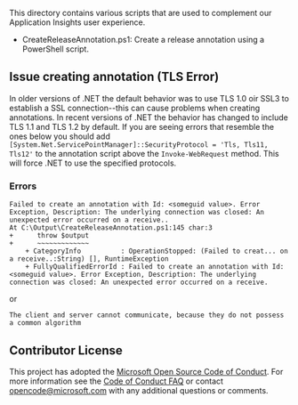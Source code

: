This directory contains various scripts that are used to complement our Application Insights user experience.

- CreateReleaseAnnotation.ps1: Create a release annotation using a PowerShell script. 

## Issue creating annotation (TLS Error)

In older versions of .NET the default behavior was to use TLS 1.0 oir SSL3 to establish a SSL connection--this can cause problems when creating annotations. In recent versions of .NET the behavior has changed to include TLS 1.1 and TLS 1.2 by default. If you are seeing errors that resemble the ones below you should add `[System.Net.ServicePointManager]::SecurityProtocol = 'Tls, Tls11, Tls12'` to the annotation script above the `Invoke-WebRequest` method. This will force .NET to use the specified protocols.

### Errors
```
Failed to create an annotation with Id: <someguid value>. Error Exception, Description: The underlying connection was closed: An unexpected error occurred on a receive..
At C:\Output\CreateReleaseAnnotation.ps1:145 char:3
+      throw $output
+      ~~~~~~~~~~~~~
    + CategoryInfo          : OperationStopped: (Failed to creat... on a receive..:String) [], RuntimeException
    + FullyQualifiedErrorId : Failed to create an annotation with Id: <someguid value>. Error Exception, Description: The underlying connection was closed: An unexpected error occurred on a receive.
```

or

```
The client and server cannot communicate, because they do not possess a common algorithm
```

## Contributor License
This project has adopted the [Microsoft Open Source Code of Conduct](https://opensource.microsoft.com/codeofconduct/). For more information see the [Code of Conduct FAQ](https://opensource.microsoft.com/codeofconduct/faq/) or contact [opencode@microsoft.com](mailto:opencode@microsoft.com) with any additional questions or comments.
